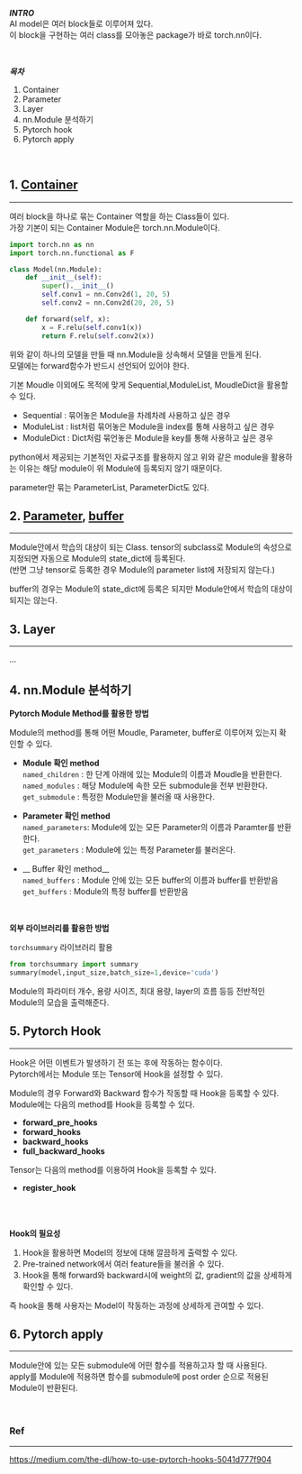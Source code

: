 __*INTRO*__  
AI model은 여러 block들로 이루어져 있다.  
이 block을 구현하는 여러 class를 모아놓은 package가 바로 torch.nn이다.    

<br>

__*목차*__  
1. Container
2. Parameter
3. Layer
4. nn.Module 분석하기     
5. Pytorch hook  
6. Pytorch apply

<br>

## 1. [Container](https://pytorch.org/docs/stable/nn.html#containers)
___
여러 block을 하나로 묶는 Container 역할을 하는 Class들이 있다.  
가장 기본이 되는 Container Module은 torch.nn.Module이다.
```python
import torch.nn as nn
import torch.nn.functional as F

class Model(nn.Module):
    def __init__(self):
        super().__init__()
        self.conv1 = nn.Conv2d(1, 20, 5)
        self.conv2 = nn.Conv2d(20, 20, 5)

    def forward(self, x):
        x = F.relu(self.conv1(x))
        return F.relu(self.conv2(x))
```
위와 같이 하나의 모델을 만들 때 nn.Module을 상속해서 모델을 만들게 된다.  
모델에는 forward함수가 반드시 선언되어 있어야 한다. 

기본 Moudle 이외에도 목적에 맞게 Sequential,ModuleList, MoudleDict을 활용할 수 있다.   

- Sequential : 묶어놓은 Module을 차례차례 사용하고 싶은 경우
 - ModuleList : list처럼 묶어놓은 Module을 index를 통해 사용하고 싶은 경우  
 - ModuleDict : Dict처럼 묶언놓은 Module을 key를 통해 사용하고 싶은 경우 

python에서 제공되는 기본적인 자료구조를 활용하지 않고 위와 같은 module을 활용하는 이유는 해당 module이 위 Module에 등록되지 않기 때문이다.  


parameter만 묶는 ParameterList, ParameterDict도 있다.  


## 2. [Parameter](https://pytorch.org/docs/stable/generated/torch.nn.parameter.Parameter.html#torch.nn.parameter.Parameter), [buffer](https://pytorch.org/docs/stable/generated/torch.nn.Module.html#torch.nn.Module.register_buffer)
___
Module안에서 학습의 대상이 되는 Class. 
tensor의 subclass로 Module의 속성으로 지정되면 자동으로 Module의 state_dict에 등록된다.  
(반면 그냥 tensor로 등록한 경우 Module의 parameter list에 저장되지 않는다.)

buffer의 경우는 Module의 state_dict에 등록은 되지만 Module안에서 학습의 대상이 되지는 않는다.

## 3. Layer
---
...

## 4. nn.Module 분석하기
__Pytorch Module Method를 활용한 방법__ 

Module의 method를 통해 어떤 Moudle, Parameter, buffer로 이루어져 있는지 확인할 수 있다. 

- __Module 확인 method__  
`named_children` : 한 단계 아래에 있는 Module의 이름과 Moudle을 반환한다.   
`named_modules` : 해당 Module에 속한 모든 submodule을 전부 반환한다.   
`get_submodule` : 특정한 Module만을 불러올 때 사용한다.  

- __Parameter 확인 method__    
`named_parameters`: Module에 있는 모든 Parameter의 이름과 Paramter를 반환한다.  
`get_parameters` : Module에 있는 특정 Parameter를 불러온다.  

- __ Buffer 확인 method__       
`named_buffers` : Module 안에 있는 모든 buffer의 이름과 buffer를 반환받음   
`get_buffers` : Module의 특정 buffer를 반환받음  
<br>

__외부 라이브러리를 활용한 방법__

`torchsummary` 라이브러리 활용
```python
from torchsummary import summary
summary(model,input_size,batch_size=1,device='cuda')
```  
Module의 파라미터 개수, 용량 사이즈, 최대 용량, layer의 흐름 등등 전반적인 Module의 모습을 출력해준다.  

## 5. Pytorch Hook
___
Hook은 어떤 이벤트가 발생하기 전 또는 후에 작동하는 함수이다.  
Pytorch에서는 Module 또는 Tensor에 Hook을 설정할 수 있다.  

Module의 경우 Forward와 Backward 함수가 작동할 때 Hook을 등록할 수 있다.  
Module에는 다음의 method를 Hook을 등록할 수 있다.  

- __forward_pre_hooks__  
- __forward_hooks__  
- __backward_hooks__
- __full_backward_hooks__

Tensor는 다음의 method를 이용하여 Hook을 등록할 수 있다. 
- __register_hook__ 

<br>
<br>   

__Hook의 필요성__  

1. Hook을 활용하면 Model의 정보에 대해 깔끔하게 출력할 수 있다.  
2. Pre-trained network에서 여러 feature들을 불러올 수 있다.  
3. Hook을 통해 forward와 backward시에 weight의 값, gradient의 값을 상세하게 확인할 수 있다. 


즉 hook을 통해 사용자는 Model이 작동하는 과정에 상세하게 관여할 수 있다.  


## 6. Pytorch apply
---- 
Module안에 있는 모든 submodule에 어떤 함수를 적용하고자 할 때 사용된다.  
apply를 Module에 적용하면 함수를 submodule에 post order 순으로 적용된 Module이 반환된다. 
<br>
<br>
<br>

### Ref
----
https://medium.com/the-dl/how-to-use-pytorch-hooks-5041d777f904  